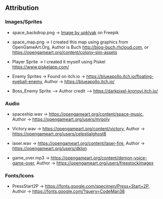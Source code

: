 ## Attribution 
### Images/Sprites
* space_backdrop.png -> <a href="https://www.freepik.com/free-vector/mars-landscape-alien-planet-martian-background_7743415.htm">Image by upklyak</a> on Freepik

* space_map.png -> I created this map using graphics from OpenGameArt.Org, Author is Buch
http://blog-buch.rhcloud.com, or https://opengameart.org/content/colony-sim-assets

* Player Sprite -> I created it myself using Piskel https://www.piskelapp.com/

* Enemy Sprites -> Found on itch.io -> https://blueapollo.itch.io/floating-eyeball-enemy, Author -> https://blueapollo.itch.io/

* Boss_Enemy Sprite --> Author credit --> https://darkpixel-kronovi.itch.io/

### Audio 
* spaceship.wav -> https://opengameart.org/content/space-music, Author -> https://opengameart.org/users/mrpoly

* Victory.wav -> https://opengameart.org/content/victory, Author -> https://opengameart.org/users/celestialghost8

* laser.wav -> https://opengameart.org/content/laser-fire, Author -> https://opengameart.org/users/dklon

* game_over.mp3 -> https://opengameart.org/content/demon-voice-game-over, Author -> https://opengameart.org/users/freestockimages

### Fonts/Icons
* PressStart2P -> https://fonts.google.com/specimen/Press+Start+2P, Author -> https://fonts.google.com/?query=CodeMan38

